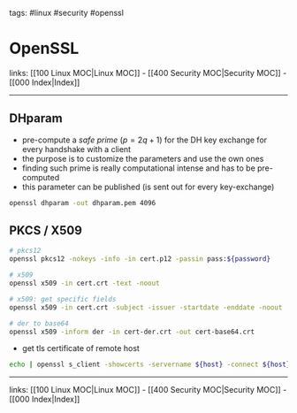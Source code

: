 tags: #linux #security #openssl

# OpenSSL

links: [[100 Linux MOC|Linux MOC]] - [[400 Security MOC|Security MOC]] - [[000 Index|Index]]

---
## DHparam

- pre-compute a *safe prime* ($p=2q+1$) for the DH key exchange for every handshake with a client
- the purpose is to customize the parameters and use the own ones
- finding such prime is really computational intense and has to be pre-computed
- this parameter can be published (is sent out for every key-exchange)

```bash
openssl dhparam -out dhparam.pem 4096
```

## PKCS / X509

```bash
# pkcs12
openssl pkcs12 -nokeys -info -in cert.p12 -passin pass:${password}

# x509
openssl x509 -in cert.crt -text -noout

# x509: get specific fields
openssl x509 -in cert.crt -subject -issuer -startdate -enddate -noout

# der to base64
openssl x509 -inform der -in cert-der.crt -out cert-base64.crt
```

- get tls certificate of remote host
```bash
echo | openssl s_client -showcerts -servername ${host} -connect ${host}:443 2>/dev/null | openssl x509 -inform pem -noout -text
```


---
links: [[100 Linux MOC|Linux MOC]] - [[400 Security MOC|Security MOC]] - [[000 Index|Index]]